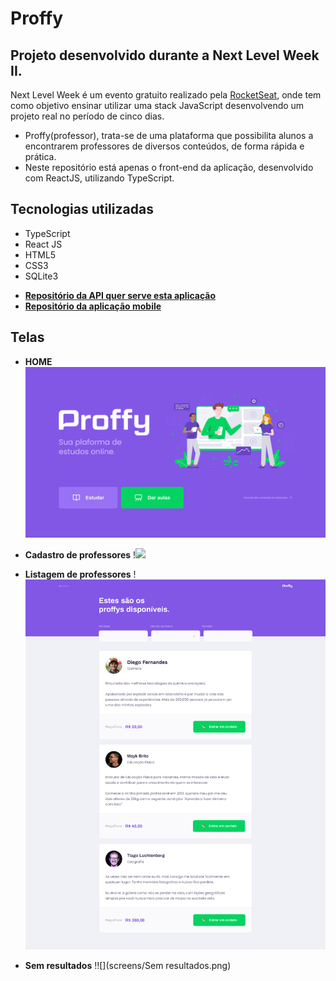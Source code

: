 # Proffy

## Projeto desenvolvido durante a Next Level Week II.

Next Level Week é um evento gratuito realizado pela [RocketSeat](https://rocketseat.com.br/), onde tem como objetivo ensinar utilizar uma stack JavaScript desenvolvendo um projeto real no período de cinco dias.

* Proffy(professor), trata-se de uma plataforma que possibilita alunos a encontrarem professores de diversos conteúdos, de forma rápida e prática.
* Neste repositório está apenas o front-end da aplicação, desenvolvido com ReactJS, utilizando TypeScript.

## Tecnologias utilizadas
  - TypeScript
  - React JS
  - HTML5
  - CSS3
  - SQLite3

* **[Repositório da API quer serve esta aplicação](https://github.com/MarcosWinicios/proffy-server)**
* **[Repositório da aplicação mobile](https://github.com/MarcosWinicios/proffy-mobile)**

## Telas

- **HOME**
![](screens/Home-Web.png)

- **Cadastro de professores**
!![](screens/Formulário-cadastro.png)

- **Listagem de professores**
!![](screens/Listagem-Proffys.png)

- **Sem resultados**
!![](screens/Sem resultados.png)


